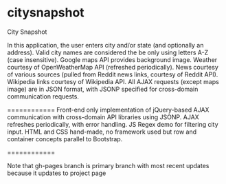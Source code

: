 citysnapshot
============

City Snapshot

In this application, the user enters city and/or state (and optionally an address).  Valid city names are considered the be only using letters A-Z (case insensitive).  Google maps API provides background image.  Weather courtesy of OpenWeatherMap API (refreshed periodically).  News courtesy of various sources (pulled from Reddit news links, courtesy of Reddit API).  Wikipedia links courtesy of Wikipedia API.  All AJAX requests (except maps image) are in JSON format, with JSONP specified for cross-domain communication requests.

============
Front-end only implementation of jQuery-based AJAX communication with cross-domain API libraries using JSONP.  AJAX refreshes periodically, with error handling.  JS Regex demo for filtering city input.  HTML and CSS hand-made, no framework used but row and container concepts parallel to Bootstrap.

============

Note that gh-pages branch is primary branch with most recent updates because it updates to project page
